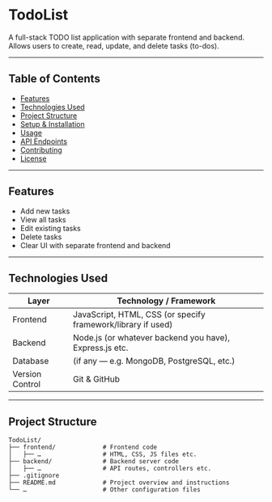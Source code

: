 # TodoList

A full-stack TODO list application with separate frontend and backend.  
Allows users to create, read, update, and delete tasks (to-dos).

---

## Table of Contents

- [Features](#features)  
- [Technologies Used](#technologies-used)  
- [Project Structure](#project-structure)  
- [Setup & Installation](#setup--installation)  
- [Usage](#usage)  
- [API Endpoints](#api-endpoints)  
- [Contributing](#contributing)  
- [License](#license)  

---

## Features

- Add new tasks  
- View all tasks  
- Edit existing tasks  
- Delete tasks  
- Clear UI with separate frontend and backend  

---

## Technologies Used

| Layer     | Technology / Framework      |
|------------|-----------------------------|
| Frontend   | JavaScript, HTML, CSS (or specify framework/library if used) |
| Backend    | Node.js (or whatever backend you have), Express.js etc. |
| Database   | (if any — e.g. MongoDB, PostgreSQL, etc.) |
| Version Control | Git & GitHub         |

---

## Project Structure

```text
TodoList/
├── frontend/             # Frontend code
│   ├── …                 # HTML, CSS, JS files etc.
├── backend/              # Backend server code
│   ├── …                 # API routes, controllers etc.
├── .gitignore
├── README.md             # Project overview and instructions
└── …                     # Other configuration files

